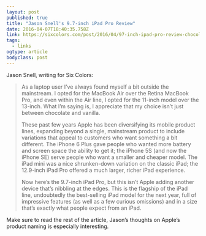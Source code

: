 ```yaml
---
layout: post 
published: true 
title: "Jason Snell's 9.7-inch iPad Pro Review" 
date: 2016-04-07T18:40:35.758Z 
link: https://sixcolors.com/post/2016/04/97-inch-ipad-pro-review-chocolate-or-vanilla/ 
tags:
  - links
ogtype: article 
bodyclass: post 
---
```


Jason Snell, writing for Six Colors:

> As a laptop user I’ve always found myself a bit outside the mainstream. I opted for the MacBook Air over the Retina MacBook Pro, and even within the Air line, I opted for the 11-inch model over the 13-inch. What I’m saying is, I appreciate that my choice isn’t just between chocolate and vanilla.
> 
> These past few years Apple has been diversifying its mobile product lines, expanding beyond a single, mainstream product to include variations that appeal to customers who want something a bit different. The iPhone 6 Plus gave people who wanted more battery and screen space the ability to get it; the iPhone 5S (and now the iPhone SE) serve people who want a smaller and cheaper model. The iPad mini was a nice shrunken-down variation on the classic iPad; the 12.9-inch iPad Pro offered a much larger, richer iPad experience.
> 
> Now here’s the 9.7-inch iPad Pro, but this isn’t Apple adding another device that’s nibbling at the edges. This is the flagship of the iPad line, undoubtedly the best-selling iPad model for the next year, full of impressive features (as well as a few curious omissions) and in a size that’s exactly what people expect from an iPad.

Make sure to read the rest of the article, Jason’s thoughts on Apple’s product naming is especially interesting.
